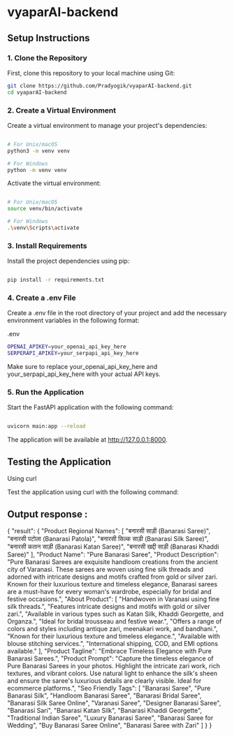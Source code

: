 # vyaparAI-backend

## Setup Instructions

### 1. Clone the Repository

First, clone this repository to your local machine using Git:

```bash
git clone https://github.com/Pradyogik/vyaparAI-backend.git
cd vyaparAI-backend
```
### 2. Create a Virtual Environment

Create a virtual environment to manage your project's dependencies:

```bash

# For Unix/macOS
python3 -m venv venv

# For Windows
python -m venv venv
```
Activate the virtual environment:

```bash

# For Unix/macOS
source venv/bin/activate

# For Windows
.\venv\Scripts\activate
```
### 3. Install Requirements

Install the project dependencies using pip:

```bash

pip install -r requirements.txt
```
### 4. Create a .env File

Create a .env file in the root directory of your project and add the necessary environment variables in the following format:

.env
```bash
OPENAI_APIKEY=your_openai_api_key_here
SERPERAPI_APIKEY=your_serpapi_api_key_here
```
Make sure to replace your_openai_api_key_here and your_serpapi_api_key_here with your actual API keys.
### 5. Run the Application

Start the FastAPI application with the following command:

```bash

uvicorn main:app --reload
```
The application will be available at http://127.0.0.1:8000.
## Testing the Application
Using curl

Test the application using curl with the following command:

## Output response :

{
    "result": {
        "Product Regional Names": [
            "बनारसी साड़ी (Banarasi Saree)",
            "बनारसी पटोला (Banarasi Patola)",
            "बनारसी सिल्क साड़ी (Banarasi Silk Saree)",
            "बनारसी कतान साड़ी (Banarasi Katan Saree)",
            "बनारसी खद्दी साड़ी (Banarasi Khaddi Saree)"
        ],
        "Product Name": "Pure Banarasi Saree",
        "Product Description": "Pure Banarasi Sarees are exquisite handloom creations from the ancient city of Varanasi. These sarees are woven using fine silk threads and adorned with intricate designs and motifs crafted from gold or silver zari. Known for their luxurious texture and timeless elegance, Banarasi sarees are a must-have for every woman's wardrobe, especially for bridal and festive occasions.",
        "About Product": [
            "Handwoven in Varanasi using fine silk threads.",
            "Features intricate designs and motifs with gold or silver zari.",
            "Available in various types such as Katan Silk, Khaddi Georgette, and Organza.",
            "Ideal for bridal trousseau and festive wear.",
            "Offers a range of colors and styles including antique zari, meenakari work, and bandhani.",
            "Known for their luxurious texture and timeless elegance.",
            "Available with blouse stitching services.",
            "International shipping, COD, and EMI options available."
        ],
        "Product Tagline": "Embrace Timeless Elegance with Pure Banarasi Sarees.",
        "Product Prompt": "Capture the timeless elegance of Pure Banarasi Sarees in your photos. Highlight the intricate zari work, rich textures, and vibrant colors. Use natural light to enhance the silk's sheen and ensure the saree's luxurious details are clearly visible. Ideal for ecommerce platforms.",
        "Seo Friendly Tags": [
            "Banarasi Saree",
            "Pure Banarasi Silk",
            "Handloom Banarasi Saree",
            "Banarasi Bridal Saree",
            "Banarasi Silk Saree Online",
            "Varanasi Saree",
            "Designer Banarasi Saree",
            "Banarasi Sari",
            "Banarasi Katan Silk",
            "Banarasi Khaddi Georgette",
            "Traditional Indian Saree",
            "Luxury Banarasi Saree",
            "Banarasi Saree for Wedding",
            "Buy Banarasi Saree Online",
            "Banarasi Saree with Zari"
        ]
    }
}
